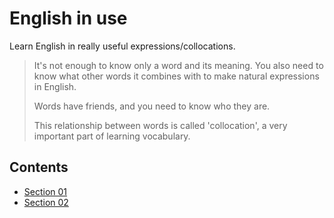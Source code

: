 # English in use

Learn English in really useful expressions/collocations.

> It's not enough to know only a word and its meaning. You also need to know what other words it combines with to make natural expressions in English.
>
> Words have friends, and you need to know who they are.
>
> This relationship between words is called 'collocation', a very important part of learning vocabulary.

## Contents

- [Section 01](./Section-01/index.md)
- [Section 02](./Section-02/index.md)
